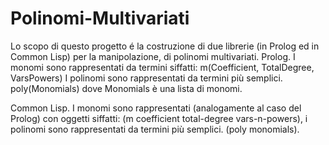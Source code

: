 # Polinomi-Multivariati

Lo scopo di questo progetto é la costruzione di due librerie (in Prolog ed in Common Lisp) per la manipolazione, di polinomi multivariati. Prolog. I monomi sono rappresentati da termini siffatti: m(Coefficient, TotalDegree, VarsPowers) I polinomi sono rappresentati da termini più semplici. poly(Monomials) dove Monomials è una lista di monomi.

Common Lisp. I monomi sono rappresentati (analogamente al caso del Prolog) con oggetti siffatti: (m coefficient total-degree vars-n-powers), i polinomi sono rappresentati da termini più semplici. (poly monomials).

